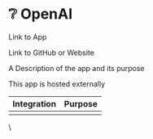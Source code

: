 # ❔ OpenAI

Link to App

Link to GitHub or Website

A Description of the app and its purpose

This app is hosted externally

| Integration | Purpose |
| ----------- | ------- |
|             |         |

\
